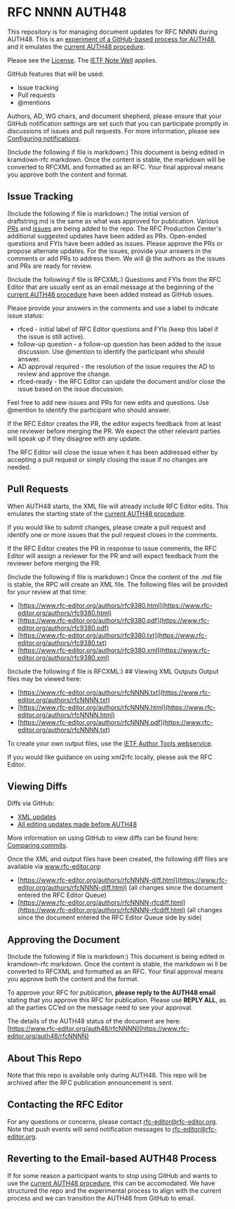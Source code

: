 # RFC NNNN AUTH48
This repository is for managing document updates for RFC NNNN during AUTH48. This is an [experiment of a GitHub-based process for AUTH48](https://www.rfc-editor.org/rpc/wiki/doku.php?id=github_auth48_experiments), and it emulates the [current AUTH48 procedure](https://www.rfc-editor.org/pubprocess/auth48/). 

Please see the [License](https://github.com/rfc-editor/rfcNNNN-AUTH48/blob/main/LICENSE.md). The [IETF Note Well](https://github.com/rfc-editor/rfcNNNN-AUTH48/blob/main/note-well.md) applies.

GitHub features that will be used:
* Issue tracking
* Pull requests
* @mentions

Authors, AD, WG chairs, and document shepherd, please ensure that your GitHub notification settings are set such that you can participate promptly in discussions of issues and pull requests. For more information, please see [Configuring notifications](https://docs.github.com/en/account-and-profile/managing-subscriptions-and-notifications-on-github/setting-up-notifications/configuring-notifications).

(Include the following if file is markdown:) This document is being edited in kramdown-rfc markdown.  Once the content is stable, the markdown will be converted to RFCXML and formatted as an RFC.  Your final approval means you approve both the content and format.

## Issue Tracking
(Include the following if file is markdown:) The initial version of draftstring.md is the same as what was approved for publication. Various [PRs](https://github.com/rfc-editor/repo/pulls) and [issues](https://github.com/rfc-editor/repo/issues) are being added to the repo. The RFC Production Center's additional suggested updates have been added as PRs. Open-ended questions and FYIs have been added as issues. Please approve the PRs or propose alternate updates. For the issues, provide your answers in the comments or add PRs to address them.  We will @ the authors as the issues and PRs are ready for review.

(Include the following if file is RFCXML:) Questions and FYIs from the RFC Editor that are usually sent as an email message at the beginning of the [current AUTH48 procedure](https://www.rfc-editor.org/pubprocess/auth48/) have been added instead as GitHub issues.

Please provide your answers in the comments and use a label to indicate issue status:
* rfced - initial label of RFC Editor questions and FYIs (keep this label if the issue is still active).
* follow-up question - a follow-up question has been added to the issue discussion. Use @mention to identify the participant who should answer. 
* AD approval required - the resolution of the issue requires the AD to review and approve the change.
* rfced-ready - the RFC Editor can update the document and/or close the issue based on the issue discussion.

Feel free to add new issues and PRs for new edits and questions. Use @mention to identify the participant who should answer.

If the RFC Editor creates the PR, the editor expects feedback from at least one reviewer before merging the PR. We expect the other relevant parties will speak up if they disagree with any update.

The RFC Editor will close the issue when it has been addressed either by accepting a pull request or simply closing the issue if no changes are needed.  

## Pull Requests
When AUTH48 starts, the XML file will already include RFC Editor edits. This emulates the starting state of the [current AUTH48 procedure](https://www.rfc-editor.org/pubprocess/auth48/). 

If you would like to submit changes, please create a pull request and identify one or more issues that the pull request closes in the comments. 

If the RFC Editor creates the PR in response to issue comments, the RFC Editor will assign a reviewer for the PR and will expect feedback from the reviewer before merging the PR. 

(Include the following if file is markdown:) Once the content of the .md file is stable, the RPC will create an XML file. The following files will be provided for your review at that time:

* [https://www.rfc-editor.org/authors/rfc9380.html](https://www.rfc-editor.org/authors/rfc9380.html)
* [https://www.rfc-editor.org/authors/rfc9380.pdf](https://www.rfc-editor.org/authors/rfc9380.pdf)
* [https://www.rfc-editor.org/authors/rfc9380.txt](https://www.rfc-editor.org/authors/rfc9380.txt)
* [https://www.rfc-editor.org/authors/rfc9380.xml](https://www.rfc-editor.org/authors/rfc9380.xml)
   
(Include the following if file is RFCXML:) ## Viewing XML Outputs
Output files may be viewed here:
* [https://www.rfc-editor.org/authors/rfcNNNN.txt](https://www.rfc-editor.org/authors/rfcNNNN.txt)
* [https://www.rfc-editor.org/authors/rfcNNNN.html](https://www.rfc-editor.org/authors/rfcNNNN.html)
* [https://www.rfc-editor.org/authors/rfcNNNN.pdf](https://www.rfc-editor.org/authors/rfcNNNN.txt)
   
To create your own output files, use the [IETF Author Tools webservice](https://author-tools.ietf.org/).

If you would like guidance on using xml2rfc locally, please ask the RFC Editor. 

## Viewing Diffs
Diffs via GitHub:
* [XML updates](https://github.com/rfc-editor/rfcNNNN-AUTH48/compare/2714c1c..4db1e9d)
* [All editing updates made before AUTH48](https://github.com/rfc-editor/rfcNNNN-AUTH48/commit/aaaaaaa#diff-bbbbbbb)

More information on using GitHub to view diffs can be found here: [Comparing commits](https://docs.github.com/en/github/committing-changes-to-your-project/viewing-and-comparing-commits/comparing-commits).

Once the XML and output files have been created, the following diff files are available via www.rfc-editor.org:
* [https://www.rfc-editor.org/authors/rfcNNNN-diff.html](https://www.rfc-editor.org/authors/rfcNNNN-diff.html) (all changes since the document entered the RFC Editor Queue)
* [https://www.rfc-editor.org/authors/rfcNNNN-rfcdiff.html](https://www.rfc-editor.org/authors/rfcNNNN-rfcdiff.html) (all changes since the document entered the RFC Editor Queue side by side)

## Approving the Document
(Include the following if file is markdown:) This document is being edited in kramdown-rfc markdown.  Once the content is stable, the markdown wi	ll be converted to RFCXML and formatted as an RFC.  Your final approval means you approve both the content and the format.

To approve your RFC for publication, **please reply to the AUTH48 email** stating that you approve this RFC for publication.  Please use **REPLY ALL**, as all the parties CC’ed on the message need to see your approval.

The details of the AUTH48 status of the document are here: [https://www.rfc-editor.org/auth48/rfcNNNN](https://www.rfc-editor.org/auth48/rfcNNNN)

## About This Repo
Note that this repo is available only during AUTH48. This repo will be archived after the RFC publication announcement is sent. 

## Contacting the RFC Editor
For any questions or concerns, please contact rfc-editor@rfc-editor.org. 
Note that push events will send notification messages to rfc-editor@rfc-editor.org. 

## Reverting to the Email-based AUTH48 Process
If for some reason a participant wants to stop using GitHub and wants to use the [current AUTH48 procedure](https://www.rfc-editor.org/pubprocess/auth48/), this can be accomodated. We have structured the repo and the experimental process to align with the current process and we can transition the AUTH48 from GitHub to email.  
